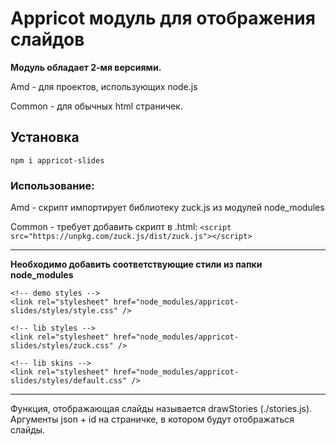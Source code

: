 # Appricot модуль для отображения слайдов

**Модуль обладает 2-мя версиями.** 

Amd - для проектов, использующих node.js

Common - для обычных html страничек.

## Установка

`npm i appricot-slides`

### Использование: 

Amd - скрипт импортирует библиотеку zuck.js из модулей node_modules

Common - требует добавить скрипт в .html: 
 `<script src="https://unpkg.com/zuck.js/dist/zuck.js"></script>`

---

**Необходимо добавить соответствующие стили из папки node_modules**

    <!-- demo styles -->
    <link rel="stylesheet" href="node_modules/appricot-slides/styles/style.css" />

    <!-- lib styles -->
    <link rel="stylesheet" href="node_modules/appricot-slides/styles/zuck.css" />

    <!-- lib skins -->
    <link rel="stylesheet" href="node_modules/appricot-slides/styles/default.css" />

---

 Функция, отображающая слайды называется drawStories (./stories.js). Аргументы json + id на страничке, в котором будут отображаться слайды.


